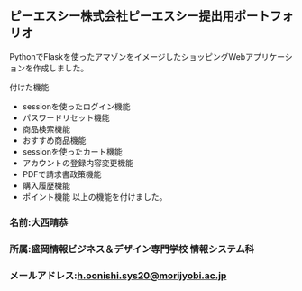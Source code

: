 ## ピーエスシー株式会社ピーエスシー提出用ポートフォリオ

PythonでFlaskを使ったアマゾンをイメージしたショッピングWebアプリケーションを作成しました。

付けた機能
- sessionを使ったログイン機能
- パスワードリセット機能
- 商品検索機能
- おすすめ商品機能
- sessionを使ったカート機能
- アカウントの登録内容変更機能
- PDFで請求書政策機能
- 購入履歴機能
- ポイント機能
以上の機能を付けました。

### 名前:大西晴恭
### 所属:盛岡情報ビジネス＆デザイン専門学校 情報システム科
### メールアドレス:h.oonishi.sys20@morijyobi.ac.jp